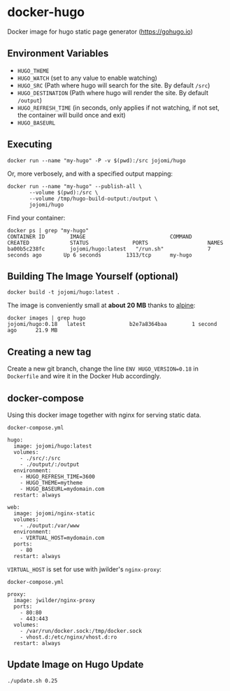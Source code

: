 # docker-hugo

Docker image for hugo static page generator (https://gohugo.io)


## Environment Variables

* `HUGO_THEME`
* `HUGO_WATCH` (set to any value to enable watching)
* `HUGO_SRC` (Path where hugo will search for the site. By default `/src`)
* `HUGO_DESTINATION` (Path where hugo will render the site. By default `/output`)
* `HUGO_REFRESH_TIME` (in seconds, only applies if not watching, if not set, the container will build once and exit)
* `HUGO_BASEURL`


## Executing

    docker run --name "my-hugo" -P -v $(pwd):/src jojomi/hugo

Or, more verbosely, and with a specified output mapping:

    docker run --name "my-hugo" --publish-all \
           --volume $(pwd):/src \
           --volume /tmp/hugo-build-output:/output \
           jojomi/hugo

Find your container:

    docker ps | grep "my-hugo"
    CONTAINER ID        IMAGE                           COMMAND                CREATED             STATUS              PORTS                   NAMES
    ba00b5c238fc        jojomi/hugo:latest   "/run.sh"              7 seconds ago       Up 6 seconds        1313/tcp      my-hugo


## Building The Image Yourself (optional)

    docker build -t jojomi/hugo:latest .

The image is conveniently small at **about 20 MB** thanks to [alpine](http://gliderlabs.viewdocs.io/docker-alpine):

    docker images | grep hugo
    jojomi/hugo:0.18   latest              b2e7a8364baa        1 second ago      21.9 MB



## Creating a new tag

Create a new git branch, change the line `ENV HUGO_VERSION=0.18` in `Dockerfile` and wire it in the Docker Hub accordingly.


## docker-compose

Using this docker image together with nginx for serving static data.

`docker-compose.yml`

```
hugo:
  image: jojomi/hugo:latest
  volumes:
    - ./src/:/src
    - ./output/:/output
  environment:
    - HUGO_REFRESH_TIME=3600
    - HUGO_THEME=mytheme
    - HUGO_BASEURL=mydomain.com
  restart: always

web:
  image: jojomi/nginx-static
  volumes:
    - ./output:/var/www
  environment:
    - VIRTUAL_HOST=mydomain.com
  ports:
    - 80
  restart: always
```

`VIRTUAL_HOST` is set for use with jwilder's `nginx-proxy`:

`docker-compose.yml`

```
proxy:
  image: jwilder/nginx-proxy
  ports:
    - 80:80
    - 443:443
  volumes:
    - /var/run/docker.sock:/tmp/docker.sock
    - vhost.d:/etc/nginx/vhost.d:ro
  restart: always
```


## Update Image on Hugo Update

```./update.sh 0.25```
